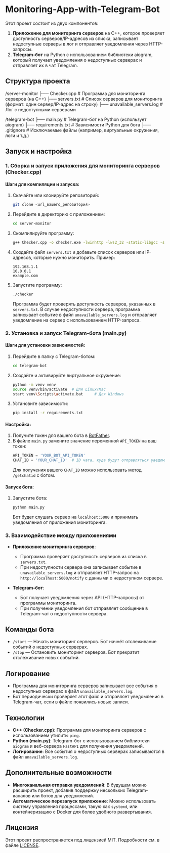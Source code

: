 # Monitoring-App-with-Telegram-Bot

Этот проект состоит из двух компонентов:
1. **Приложение для мониторинга серверов** на C++, которое проверяет доступность серверов/IP-адресов из списка, записывает недоступные серверы в лог и отправляет уведомления через HTTP-запросы.
2. **Telegram-бот** на Python с использованием библиотеки aiogram, который получает уведомления о недоступных серверах и отправляет их в чат Telegram.

## Структура проекта

/server-monitor ├── Checker.cpp # Программа для мониторинга серверов (на C++) ├── servers.txt # Список серверов для мониторинга (формат: один сервер/IP-адрес на строку) ├── unavailable_servers.log # Лог с недоступными серверами

/telegram-bot   ├── main.py # Telegram-бот на Python (использует aiogram)     ├── requirements.txt # Зависимости Python для бота ├── .gitignore # Исключаемые файлы (например, виртуальные окружения, логи и т.д.)


## Запуск и настройка

### 1. Сборка и запуск приложения для мониторинга серверов (Checker.cpp)

#### Шаги для компиляции и запуска:
1. Скачайте или клонируйте репозиторий:
    ```bash
    git clone <url_вашего_репозитория>
    ```
2. Перейдите в директорию с приложением:
    ```bash
    cd server-monitor
    ```
3. Скомпилируйте программу:
    ```bash
    g++ Checker.cpp -o checker.exe -lwinhttp -lws2_32 -static-libgcc -static-libstdc++
    ```
4. Создайте файл `servers.txt` и добавьте список серверов или IP-адресов, которые нужно мониторить. Пример:
    ```
    192.168.1.1
    10.0.0.1
    example.com
    ```
5. Запустите программу:
    ```bash
    ./checker
    ```
   Программа будет проверять доступность серверов, указанных в `servers.txt`. В случае недоступности сервера, программа записывает событие в файл `unavailable_servers.log` и отправляет уведомление на сервер с использованием HTTP-запроса.

### 2. Установка и запуск Telegram-бота (main.py)

#### Шаги для установки зависимостей:
1. Перейдите в папку с Telegram-ботом:
    ```bash
    cd telegram-bot
    ```
2. Создайте и активируйте виртуальное окружение:
    ```bash
    python -m venv venv
    source venv/bin/activate  # Для Linux/Mac
    start venv\Scripts\activate.bat     # Для Windows
    ```
3. Установите зависимости:
    ```bash
    pip install -r requirements.txt
    ```

#### Настройка:
1. Получите токен для вашего бота в [BotFather](https://core.telegram.org/bots#botfather).
2. В файле `main.py` замените значение переменной `API_TOKEN` на ваш токен:
    ```python
    API_TOKEN = 'YOUR_BOT_API_TOKEN'
    CHAT_ID = 'YOUR_CHAT_ID'  # ID чата, куда будут отправляться уведомления
    ```
   Для получения вашего `CHAT_ID` можно использовать метод `/getchatid` с ботом.

#### Запуск бота:
1. Запустите бота:
    ```bash
    python main.py
    ```
   Бот будет слушать сервер на `localhost:5000` и принимать уведомления от приложения мониторинга.

### 3. Взаимодействие между приложениями

- **Приложение мониторинга серверов**:
  - Программа проверяет доступность серверов из списка в `servers.txt`.
  - При недоступности сервера она записывает событие в `unavailable_servers.log` и отправляет HTTP-запрос на `http://localhost:5000/notify` с данными о недоступном сервере.
  
- **Telegram-бот**:
  - Бот получает уведомления через API (HTTP-запросы) от программы мониторинга.
  - При получении уведомления бот отправляет сообщение в Telegram-чат о недоступности сервера.

## Команды бота

- `/start` — Начать мониторинг серверов. Бот начнёт отслеживание событий о недоступных серверах.
- `/stop` — Остановить мониторинг серверов. Бот прекратит отслеживание новых событий.

## Логирование

- Программа для мониторинга серверов записывает все события о недоступных серверах в файл `unavailable_servers.log`.
- Бот периодически проверяет этот файл и отправляет уведомления в Telegram-чат, если в файле появились новые записи.

## Технологии

- **C++ (Checker.cpp)**: Программа для мониторинга серверов с использованием утилиты `ping`.
- **Python (main.py)**: Telegram-бот с использованием библиотеки `aiogram` и веб-сервера `FastAPI` для получения уведомлений.
- **Логирование**: Все события о недоступных серверах записываются в файл `unavailable_servers.log`.

## Дополнительные возможности

- **Многоканальная отправка уведомлений**: В будущем можно расширить проект, добавив поддержку нескольких Telegram-каналов или ботов для уведомлений.
- **Автоматическое перезапуск приложение**: Можно использовать систему управления процессами, такую как `systemd`, или контейнеризацию с Docker для более удобного развертывания.

## Лицензия

Этот проект распространяется под лицензией MIT. Подробности см. в файле [LICENSE](LICENSE).
